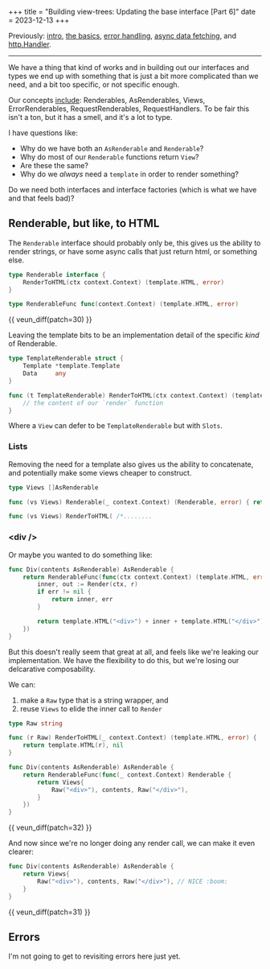 +++
title = "Building view-trees: Updating the base interface [Part 6]"
date = 2023-12-13
+++

Previously: [intro][part-1], [the basics][part-2], [error handling][part-3],
[async data fetching][part-4], and [http.Handler][part-5].

---

We have a thing that kind of works and in building out our interfaces and types
we end up with something that is just a bit more complicated than we need, and
a bit too specific, or not specific enough.

Our concepts [include][pkg-dev-1]: Renderables, AsRenderables, Views, ErrorRenderables,
RequestRenderables, RequestHandlers. To be fair this isn't a ton, but it has a smell,
and it's a lot to type.

I have questions like:

- Why do we have both an `AsRenderable` and `Renderable`?
- Why do most of our `Renderable` functions return `View`?
- Are these the same?
- Why do we _always_ need a `template` in order to render something?

Do we need both interfaces and interface factories (which is what we have and that
feels bad)?

## Renderable, but like, to HTML

The `Renderable` interface should probably only be, this gives us the ability
to render strings, or have some async calls that just return html, or something
else.

```go
type Renderable interface {
    RenderToHTML(ctx context.Context) (template.HTML, error)
}

type RenderableFunc func(context.Context) (template.HTML, error)
```

{{ veun_diff(patch=30) }}

Leaving the template bits to be an implementation detail of the
specific _kind_ of Renderable.

```go
type TemplateRenderable struct {
    Template *template.Template
    Data     any
}

func (t TemplateRenderable) RenderToHTML(ctx context.Context) (template.HTML, error) {
    // the content of our `render` function
}
```

Where a `View` can defer to be `TemplateRenderable` but with `Slots`.

### Lists

Removing the need for a template also gives us the ability to concatenate, and
potentially make some views cheaper to construct.

```go
type Views []AsRenderable

func (vs Views) Renderable(_ context.Context) (Renderable, error) { return vs, nil }

func (vs Views) RenderToHTML( /*........
```

### &lt;div /&gt;

Or maybe you wanted to do something like:

```go
func Div(contents AsRenderable) AsRenderable {
    return RenderableFunc(func(ctx context.Context) (template.HTML, error) {
        inner, out := Render(ctx, r)
        if err != nil {
            return inner, err
        }

        return template.HTML("<div>") + inner + template.HTML("</div>"), nil
    })
}
```

But this doesn't really seem that great at all, and feels like we're
leaking our implementation. We have the flexibility to do this, but
we're losing our delcarative composability.

We can:
1. make a `Raw` type that is a string wrapper, and
2. reuse `Views` to elide the inner call to `Render`

```go
type Raw string

func (r Raw) RenderToHTML(_ context.Context) (template.HTML, error) {
    return template.HTML(r), nil
}

func Div(contents AsRenderable) AsRenderable {
    return RenderableFunc(func(_ context.Context) Renderable {
        return Views{
            Raw("<div>"), contents, Raw("</div>"),
        }
    })
}
```

{{ veun_diff(patch=32) }}

And now since we're no longer doing any render call, we
can make it even clearer:

```go
func Div(contents AsRenderable) AsRenderable {
    return Views{
        Raw("<div>"), contents, Raw("</div>"), // NICE :boom:
    }
}
```

{{ veun_diff(patch=31) }}

## Errors

I'm not going to get to revisiting errors here just yet.

[part-1]: /writes/building-view-trees-in-go-part-1
[part-2]: /writes/building-view-trees-in-go-part-2
[part-3]: /writes/building-view-trees-in-go-part-3
[part-4]: /writes/building-view-trees-in-go-part-4
[part-5]: /writes/building-view-trees-in-go-part-5
[pkg-dev-1]: https://pkg.go.dev/github.com/stanistan/veun@v0.0.0-20231208164029-003211b1d092#Renderable
